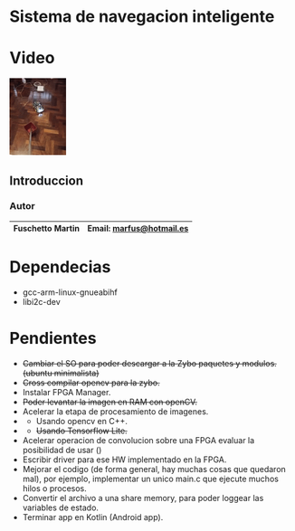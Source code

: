 # Sistema de navegacion inteligente

# Video

![](./images/video.gif)

## Introduccion 


### Autor

| Fuschetto Martin         | Email: <marfus@hotmail.es>
|:-------------------------:|:-------------------------:

# Dependecias

* gcc-arm-linux-gnueabihf
* libi2c-dev


# Pendientes

*  ~~Cambiar el SO para poder descargar a la Zybo paquetes y modulos. (ubuntu minimalista)~~
*  ~~Cross compilar opencv para la zybo.~~
*  Instalar FPGA Manager.
*  ~~Poder levantar la imagen en RAM con openCV.~~
*  Acelerar la etapa de procesamiento de imagenes.
*  * Usando opencv en C++.
*  * ~~Usando Tensorflow Lite.~~
*  Acelerar operacion de convolucion sobre una FPGA evaluar la posibilidad de usar ()
*  Escribir driver para ese HW implementado en la FPGA.
*  Mejorar el codigo (de forma general, hay muchas cosas que quedaron mal), por ejemplo, implementar un unico main.c que ejecute muchos hilos o procesos.
* Convertir el archivo a una share memory, para poder loggear las variables de estado.
* Terminar app en Kotlin (Android app).
